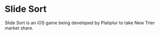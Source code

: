 Slide Sort
==========
Slide Sort is an iOS game being developed by Platiplur to take New Trier market share.
